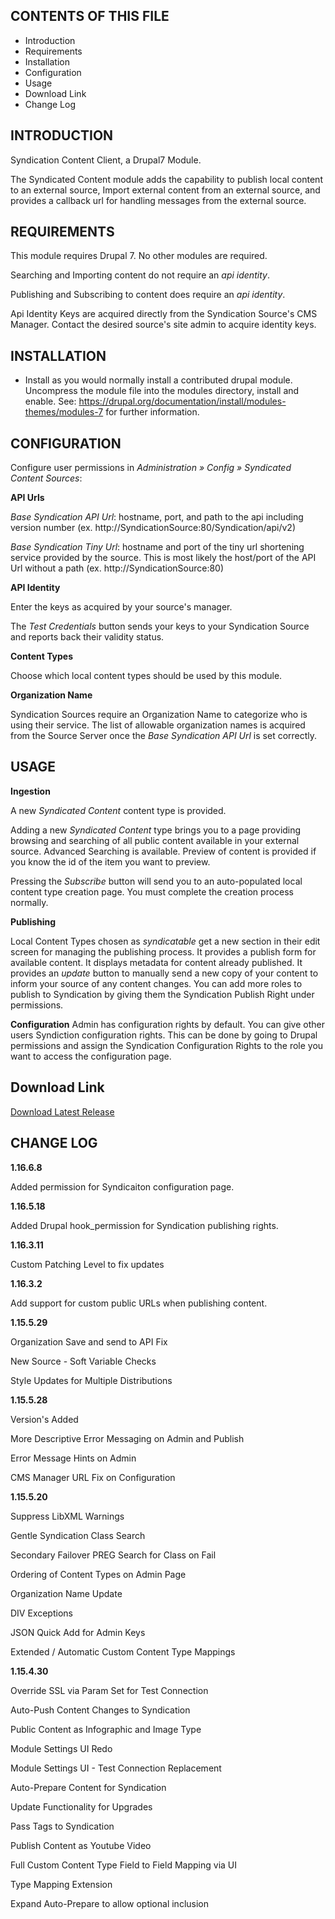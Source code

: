 CONTENTS OF THIS FILE
---------------------
* Introduction
* Requirements
* Installation
* Configuration
* Usage
* Download Link
* Change Log

INTRODUCTION
------------
Syndication Content Client, a Drupal7 Module.

The Syndicated Content module adds the capability to publish local content to an external source, Import external content from an external source, and provides a callback url for handling messages from the external source.

REQUIREMENTS
------------
This module requires Drupal 7. No other modules are required.

Searching and Importing content do not require an *api identity*.

Publishing and Subscribing to content does require an *api identity*.

Api Identity Keys are acquired directly from the Syndication Source's CMS Manager. Contact the desired source's site admin to acquire identity keys.


INSTALLATION
------------
* Install as you would normally install a contributed drupal module. Uncompress the module file into the modules directory, install and enable. See:
   https://drupal.org/documentation/install/modules-themes/modules-7
   for further information.

CONFIGURATION
-------------
Configure user permissions in *Administration » Config » Syndicated Content Sources*:

**API Urls**

*Base Syndication API Url*: hostname, port, and path to the api including version number (ex. http://SyndicationSource:80/Syndication/api/v2)

*Base Syndication Tiny Url*: hostname and port of the tiny url shortening service provided by the source. This is most likely the host/port of the API Url without a path (ex. http://SyndicationSource:80)

**API Identity**

Enter the keys as acquired by your source's manager.

The *Test Credentials* button sends  your keys to your Syndication Source and reports back their validity status.

**Content Types**

Choose which local content types should be used by this module.

**Organization Name**

Syndication Sources require an Organization Name to categorize who is using their service. The list of allowable organization names is acquired from the Source Server once the *Base Syndication API Url* is set correctly.

USAGE
------------
**Ingestion**

A new *Syndicated Content* content type is provided.

Adding a new *Syndicated Content* type brings you to a page providing browsing and searching of all public content available in your external source. Advanced Searching is available. Preview of content is provided if you know the id of the item you want to preview.

Pressing the *Subscribe* button will send you to an auto-populated local content type creation page. You must complete the creation process normally.

**Publishing**

Local Content Types chosen as *syndicatable* get a new section in their edit screen for managing the publishing process. It provides a publish form for available content. It displays metadata for content already published. It provides an *update* button to manually send a new copy of your content to inform your source of any content changes. You can add more roles to publish to Syndication by giving them the Syndication Publish Right under permissions.

**Configuration**
Admin has configuration rights by default. You can give other users Syndiction configuration rights. This can be done by going to Drupal permissions and assign the Syndication Configuration Rights to the role you want to access the configuration page.

Download Link
----------------------
[Download Latest Release](https://github.com/HHS/syndication/raw/master/binaries/syndication-client-drupal7-module.1.16.6.8.zip?raw=true)

CHANGE LOG
------------
**1.16.6.8**

Added permission for Syndicaiton configuration page.

**1.16.5.18**

Added Drupal hook_permission for Syndication publishing rights.

**1.16.3.11**

Custom Patching Level to fix updates

**1.16.3.2**

Add support for custom public URLs when publishing content.

**1.15.5.29**

Organization Save and send to API Fix

New Source - Soft Variable Checks

Style Updates for Multiple Distributions

**1.15.5.28**

Version's Added

More Descriptive Error Messaging on Admin and Publish

Error Message Hints on Admin

CMS Manager URL Fix on Configuration

**1.15.5.20**

Suppress LibXML Warnings

Gentle Syndication Class Search

Secondary Failover PREG Search for Class on Fail

Ordering of Content Types on Admin Page

Organization Name Update

DIV Exceptions

JSON Quick Add for Admin Keys

Extended / Automatic Custom Content Type Mappings

**1.15.4.30**

Override SSL via Param Set for Test Connection

Auto-Push Content Changes to Syndication

Public Content as Infographic and Image Type

Module Settings UI Redo

Module Settings UI - Test Connection Replacement

Auto-Prepare Content for Syndication

Update Functionality for Upgrades

Pass Tags to Syndication

Publish Content as Youtube Video

Full Custom Content Type Field to Field Mapping via UI

Type Mapping Extension

Expand Auto-Prepare to allow optional inclusion
